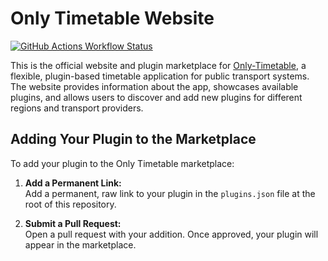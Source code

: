 # Only Timetable Website

[![GitHub Actions Workflow Status](https://img.shields.io/github/actions/workflow/status/nohackjustnoobb/Only-Timetable-Website/master.yml?style=for-the-badge)](https://github.com/nohackjustnoobb/Only-Timetable-Website/actions/workflows/master.yml)

This is the official website and plugin marketplace for [Only-Timetable](https://github.com/nohackjustnoobb/Only-Timetable), a flexible, plugin-based timetable application for public transport systems. The website provides information about the app, showcases available plugins, and allows users to discover and add new plugins for different regions and transport providers.

## Adding Your Plugin to the Marketplace

To add your plugin to the Only Timetable marketplace:

1. **Add a Permanent Link:**  
   Add a permanent, raw link to your plugin in the `plugins.json` file at the root of this repository.

2. **Submit a Pull Request:**  
   Open a pull request with your addition. Once approved, your plugin will appear in the marketplace.
